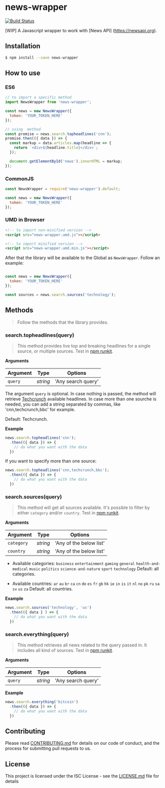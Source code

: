# news-wrapper

[![Build Status](https://travis-ci.org/eduardo305/news-wrapper.svg?branch=master)](https://travis-ci.org/eduardo305/news-wrapper)

[WIP] A Javascript wrapper to work with [News API]
(https://newsapi.org).

## Installation

```sh
$ npm install --save news-wrapper
```

## How to use

### ES6

```js
// to import a specific method
import NewsWrapper from 'news-wrapper';

const news = new NewsWrapper({
  token: 'YOUR_TOKEN_HERE'
});

// using  method
const promise = news.search.topheadlines('cnn');
promise.then(({ data }) => {
  const markup = data.articles.map(headline => {
    return `<div>${headline.title}</div>`;
  });

  document.getElementById('news').innerHTML = markup;
});
```

### CommonJS

```js
const NewsWrapper = require('news-wrapper').default;

const news = new NewsWrapper({
  token: 'YOUR_TOKEN_HERE'
});
```

### UMD in Browser

```html
<!-- to import non-minified version -->
<script src="news-wrapper.umd.js"></script>

<!-- to import minified version -->
<script src="news-wrapper.umd.min.js"></script>
```

After that the library will be available to the Global as `NewsWrapper`. Follow an example:

```js

const news = new NewsWrapper({
  token: 'YOUR_TOKEN_HERE'
});

const sources = news.search.sources('technology');
```

## Methods

> Follow the methods that the library provides.

### search.topheadlines(query)

> This method provides live top and breaking headlines for a single source, or multiple sources. Test in [npm runkit](https://npm.runkit.com/news-wrapper).

**Arguments**

| Argument | Type    | Options           |
|----------|---------|-------------------|
|`query`   |*string* | 'Any search query'|

The argument `query` is optional. In case nothing is passed, the method will retrieve [Techcrunch](https://techcrunch.com/) available headlines. In case more than one sourche is needed, you can add a string separated by commas, like 'cnn,techcrunch,bbc' for example.

Default: Techcrunch.

**Example**

```js
news.search.topheadlines('cnn');
  .then(({ data }) => {
    // do what you want with the data
  })
```

If you want to specify more than one source:

```js
news.search.topheadlines('cnn,techcrunch,bbc');
  .then(({ data }) => {
    // do what you want with the data
  })
```

### search.sources(query)

> This method will get all sources available. It's possible to filter by either `category` and/or `country`. Test in [npm runkit](https://npm.runkit.com/news-wrapper).

**Arguments**

| Argument   | Type    | Options                |
|------------|---------|------------------------|
|`category`  |*string* | 'Any of the below list'|
|`country`   |*string* | 'Any of the below list'|

- Available categories: `business` `entertainment` `gaming` `general` `health-and-medical` `music` `politics` `science-and-nature` `sport` `technology`
Default: all categories.

- Available countries: `ar` `au` `br` `ca` `cn` `de` `es` `fr` `gb` `hk` `ie` `in` `is` `it` `nl` `no` `pk` `ru` `sa` `sv` `us` `za`
Default: all countries.

**Example**

```js
news.search.sources('technology', 'us')
  .then(({ data } ) => {
    // do what you want with the data
  })
```

### search.everything(query)

> This method retrieves all news related to the query passed in. It includes all kind of sources. Test in [npm runkit](https://npm.runkit.com/news-wrapper).

**Arguments**

| Argument | Type    | Options           |
|----------|---------|-------------------|
|`query`   |*string* | 'Any search query'|


**Example**

```js
news.search.everything('bitcoin')
  .then(({ data }) => {
    // do what you want with the data
  })
```


## Contributing

Please read [CONTRIBUTING.md](https://gist.github.com/PurpleBooth/b24679402957c63ec426) for details on our code of conduct, and the process for submitting pull requests to us.

## License

This project is licensed under the ISC License - see the [LICENSE.md](LICENSE.md) file for details
